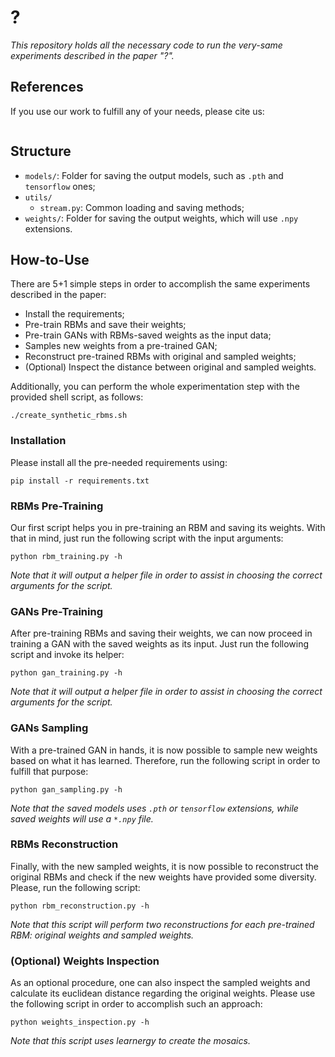 # ?

*This repository holds all the necessary code to run the very-same experiments described in the paper "?".*

## References

If you use our work to fulfill any of your needs, please cite us:

```
```

## Structure

  * `models/`: Folder for saving the output models, such as `.pth` and `tensorflow` ones;
  * `utils/`
    * `stream.py`: Common loading and saving methods;
  * `weights/`: Folder for saving the output weights, which will use `.npy` extensions.

## How-to-Use

There are 5+1 simple steps in order to accomplish the same experiments described in the paper:

 * Install the requirements;
 * Pre-train RBMs and save their weights;
 * Pre-train GANs with RBMs-saved weights as the input data;
 * Samples new weights from a pre-trained GAN;
 * Reconstruct pre-trained RBMs with original and sampled weights;
 * (Optional) Inspect the distance between original and sampled weights.

Additionally, you can perform the whole experimentation step with the provided shell script, as follows:

```./create_synthetic_rbms.sh```
 
### Installation

Please install all the pre-needed requirements using:

```pip install -r requirements.txt```

### RBMs Pre-Training

Our first script helps you in pre-training an RBM and saving its weights. With that in mind, just run the following script with the input arguments:

```python rbm_training.py -h```

*Note that it will output a helper file in order to assist in choosing the correct arguments for the script.*

### GANs Pre-Training

After pre-training RBMs and saving their weights, we can now proceed in training a GAN with the saved weights as its input. Just run the following script and invoke its helper:

```python gan_training.py -h```

*Note that it will output a helper file in order to assist in choosing the correct arguments for the script.*

### GANs Sampling

With a pre-trained GAN in hands, it is now possible to sample new weights based on what it has learned. Therefore, run the following script in order to fulfill that purpose:

```python gan_sampling.py -h```

*Note that the saved models uses `.pth` or `tensorflow` extensions, while saved weights will use a `*.npy` file.*

### RBMs Reconstruction

Finally, with the new sampled weights, it is now possible to reconstruct the original RBMs and check if the new weights have provided some diversity. Please, run the following script:

```python rbm_reconstruction.py -h```

*Note that this script will perform two reconstructions for each pre-trained RBM: original weights and sampled weights.*

### (Optional) Weights Inspection

As an optional procedure, one can also inspect the sampled weights and calculate its euclidean distance regarding the original weights. Please use the following script in order to accomplish such an approach:

```python weights_inspection.py -h```

*Note that this script uses learnergy to create the mosaics.*
